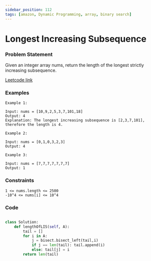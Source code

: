 ```yaml
---
sidebar_position: 112
tags: [amazon, Dynamic Programming, array, binary search]
---
```


# Longest Increasing Subsequence

### Problem Statement

Given an integer array nums, return the length of the longest strictly increasing subsequence.

[Leetcode link](https://leetcode.com/problems/longest-increasing-subsequence/)

### Examples

```
Example 1:

Input: nums = [10,9,2,5,3,7,101,18]
Output: 4
Explanation: The longest increasing subsequence is [2,3,7,101], therefore the length is 4.

Example 2:

Input: nums = [0,1,0,3,2,3]
Output: 4

Example 3:

Input: nums = [7,7,7,7,7,7,7]
Output: 1
```

### Constraints

```
1 <= nums.length <= 2500
-10^4 <= nums[i] <= 10^4
```

### Code

```python title="Python3 Code"

class Solution:
    def lengthOfLIS(self, A):
        tail = []
        for i in A:
            j = bisect.bisect_left(tail,i)
            if j == len(tail): tail.append(i)
            else: tail[j] = i
        return len(tail)
```

